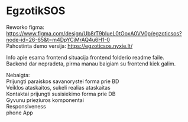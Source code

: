 # EgzotikSOS

Reworko figma: https://www.figma.com/design/Ub8rT9bIueL0tOoxA0VV0p/egzoticsos?node-id=26-65&t=m4DpYCjMrAQ4u6H1-0  
Pahostinta demo versija: https://egzoticsos.nyxie.lt/

Info apie esama frontend situacija frontend folderio readme faile.  
Backend dar nepradeta, pirma manau baigiam su frontend kiek galim.

Nebaigta:  
Prijungti paraiskos savanorystei forma prie BD  
Veiklos ataskaitos, sukeli realias ataskaitas  
Kontaktai prijungti susisiekimo forma prie DB  
Gyvunu prieziuros komponentai  
Responsiveness  
phone App
